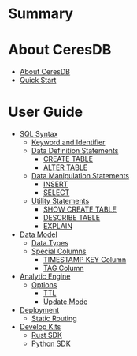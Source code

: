 # Summary

# About CeresDB

- [About CeresDB]()
- [Quick Start]()

# User Guide

- [SQL Syntax]()
    - [Keyword and Identifier]()
    - [Data Definition Statements]()
        - [CREATE TABLE]()
        - [ALTER TABLE]()
    - [Data Manipulation Statements]()
        - [INSERT]()
        - [SELECT]()
    - [Utility Statements]()
        - [SHOW CREATE TABLE]()
        - [DESCRIBE TABLE]()
        - [EXPLAIN]()
- [Data Model]()
    - [Data Types]()
    - [Special Columns]()
        - [TIMESTAMP KEY Column]()
        - [TAG Column]()
- [Analytic Engine]()
    - [Options]()
        - [TTL]()
        - [Update Mode]()
- [Deployment]()
    - [Static Routing]()
- [Develop Kits]()
    - [Rust SDK]()
    - [Python SDK]()
